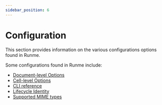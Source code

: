 ```yaml
---
sidebar_position: 6
---
```


# Configuration

This section provides information on the various configurations options found in Runme.

Some configurations found in Runme include:

- [Document-level Options](/configuration/document-level)
- [Cell-level Options](/configuration/cell-level)
- [CLI reference](/configuration/cli-reference)
- [Lifecycle Identity](/configuration/lifecycle-identity)
- [Supported MIME types](/configuration/mime)
